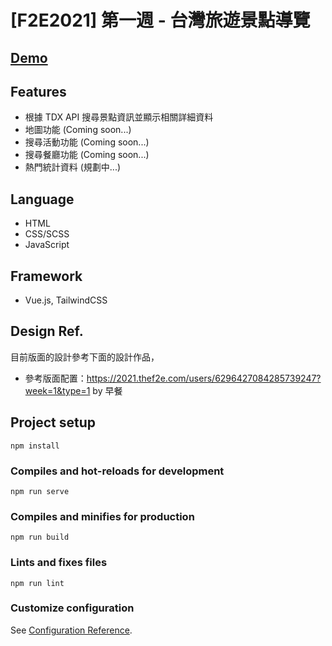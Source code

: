 # [F2E2021] 第一週 - 台灣旅遊景點導覽

## [Demo](https://guanwha.github.io/f2e2021-week1-scenicspots/)

## Features
- 根據 TDX API 搜尋景點資訊並顯示相關詳細資料
- 地圖功能 (Coming soon...)
- 搜尋活動功能 (Coming soon...)
- 搜尋餐廳功能 (Coming soon...)
- 熱門統計資料 (規劃中...)

## Language
- HTML
- CSS/SCSS
- JavaScript

## Framework
- Vue.js, TailwindCSS

## Design Ref.
目前版面的設計參考下面的設計作品，
- 參考版面配置：https://2021.thef2e.com/users/6296427084285739247?week=1&type=1 by 早餐

## Project setup
```
npm install
```

### Compiles and hot-reloads for development
```
npm run serve
```

### Compiles and minifies for production
```
npm run build
```

### Lints and fixes files
```
npm run lint
```

### Customize configuration
See [Configuration Reference](https://cli.vuejs.org/config/).
